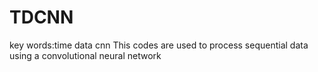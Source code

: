 # TDCNN
key words:time data cnn
This codes are used to process sequential data using a convolutional neural network
